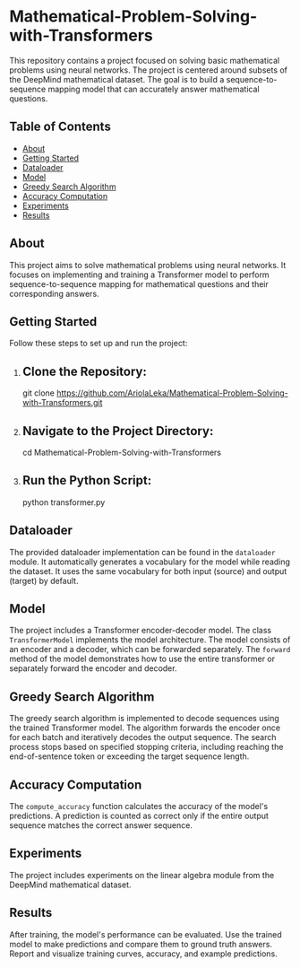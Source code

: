 # Mathematical-Problem-Solving-with-Transformers

This repository contains a project focused on solving basic mathematical problems using neural networks. The project is centered around subsets of the DeepMind mathematical dataset. The goal is to build a sequence-to-sequence mapping model that can accurately answer mathematical questions.

## Table of Contents

- [About](#about)
- [Getting Started](#getting-started)
- [Dataloader](#dataloader)
- [Model](#model)
- [Greedy Search Algorithm](#greedy-search-algorithm)
- [Accuracy Computation](#accuracy-computation)
- [Experiments](#experiments)
- [Results](#results)

## About

This project aims to solve mathematical problems using neural networks. It focuses on implementing and training a Transformer model to perform sequence-to-sequence mapping for mathematical questions and their corresponding answers.

## Getting Started

Follow these steps to set up and run the project:

1. ## Clone the Repository:

   git clone https://github.com/AriolaLeka/Mathematical-Problem-Solving-with-Transformers.git

2. ## Navigate to the Project Directory:

   cd Mathematical-Problem-Solving-with-Transformers

3. ## Run the Python Script:

   python transformer.py

## Dataloader

The provided dataloader implementation can be found in the `dataloader` module. It automatically generates a vocabulary for the model while reading the dataset. It uses the same vocabulary for both input (source) and output (target) by default.

## Model

The project includes a Transformer encoder-decoder model. The class `TransformerModel` implements the model architecture. The model consists of an encoder and a decoder, which can be forwarded separately. The `forward` method of the model demonstrates how to use the entire transformer or separately forward the encoder and decoder.

## Greedy Search Algorithm

The greedy search algorithm is implemented to decode sequences using the trained Transformer model. The algorithm forwards the encoder once for each batch and iteratively decodes the output sequence. The search process stops based on specified stopping criteria, including reaching the end-of-sentence token or exceeding the target sequence length.

## Accuracy Computation

The `compute_accuracy` function calculates the accuracy of the model's predictions. A prediction is counted as correct only if the entire output sequence matches the correct answer sequence.

## Experiments

The project includes experiments on the linear algebra module from the DeepMind mathematical dataset.

## Results

After training, the model's performance can be evaluated. Use the trained model to make predictions and compare them to ground truth answers. Report and visualize training curves, accuracy, and example predictions.
